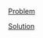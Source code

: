[Problem](https://leetcode.com/problems/best-time-to-buy-and-sell-stock)

[Solution](https://leetcode.com/problems/best-time-to-buy-and-sell-stock/solutions/3252325/121-best-time-to-buy-and-sell-stock-simple-solution/)
